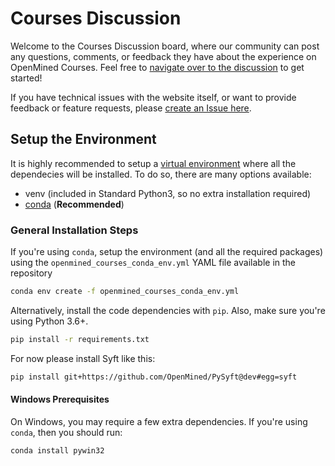 # Courses Discussion

Welcome to the Courses Discussion board, where our community can post any questions, comments, or feedback they have about the experience on OpenMined Courses. Feel free to [navigate over to the discussion](https://github.com/OpenMined/courses/discussions) to get started!

If you have technical issues with the website itself, or want to provide feedback or feature requests, please [create an Issue here](https://github.com/OpenMined/openmined/issues).

## Setup the Environment

It is highly recommended to setup a [virtual environment](https://docs.python.org/3/tutorial/venv.html) where all
the dependecies will be installed. To do so, there are many options available:

- venv (included in Standard Python3, so no extra installation required)
- [conda](https://docs.conda.io/en/latest/miniconda.html) (**Recommended**)

### General Installation Steps

If you're using `conda`, setup the environment (and all the required packages) using the `openmined_courses_conda_env.yml`
YAML file available in the repository

```bash
conda env create -f openmined_courses_conda_env.yml
```

Alternatively, install the code dependencies with `pip`. Also, make sure you're using Python 3.6+.

```bash
pip install -r requirements.txt
```

For now please install Syft like this:

```bash
pip install git+https://github.com/OpenMined/PySyft@dev#egg=syft
```

#### Windows Prerequisites

On Windows, you may require a few extra dependencies. If you're using `conda`, then you should run:

```bash
conda install pywin32
```
